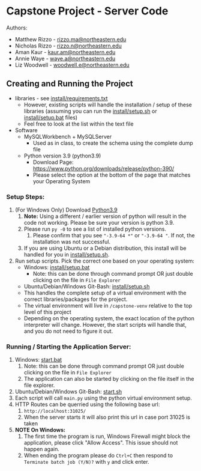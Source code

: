 # Capstone Project - Server Code
Authors:
  - Matthew Rizzo - rizzo.ma@northeastern.edu
  - Nicholas Rizzo - rizzo.n@northeastern.edu
  - Aman Kaur - kaur.am@northeastern.edu
  - Annie Waye - waye.a@northeastern.edu
  - Liz Woodwell - woodwell.e@northeastern.edu

## Creating and Running the Project
* libraries - see [install/requirements.txt](install/requirements.txt)
  * However, existing scripts will handle the installation / setup of these libraries (assuming you can run the [install/setup.sh](install/setup.sh) or [install/setup.bat](install/setup.bat) files)
  * Feel free to look at the list within the text file
* Software
  * MySQLWorkbench + MySQLServer
    * Used as in class, to create the schema using the complete dump file
  * Python version 3.9 (python3.9)
    * Download Page: https://www.python.org/downloads/release/python-390/
    * Please select the option at the bottom of the page that matches your Operating System

### Setup Steps:
1. (For Windows Only) Download [Python3.9](https://www.python.org/downloads/release/python-390/)
   1. **Note:** Using a different / earlier version of python will result in the code not working. Please be sure your version is python 3.9.
   2. Please run `py -0` to see a list of installed python versions.
      1. Please confirm that you see `"-3.9-64 *"` or `"-3.9-64 "`. If not, the installation was not successful.
   3. If you are using Ubuntu or a Debian distribution, this install will be handled for you in [install/setup.sh](install/setup.sh).
2. Run setup scripts. Pick the correct one based on your operating system:
   * Windows: [install/setup.bat](install/setup.bat)
     * Note: this can be done through command prompt OR just double clicking on the file in `File Explorer`
   * Ubuntu/Debian/Windows Git-Bash: [install/setup.sh](install/setup.sh)
   * This handles the complete setup of a virtual environment with the correct libraries/packages for the project.
   * The virtual environment will live in `/capstone-venv` relative to the top level of this project
   * Depending on the operating system, the exact location of the python interpreter will change. However, the start scripts will handle that, and you do not need to figure it out.

### Running / Starting the Application Server:
1. Windows: [start.bat](start.bat)
   1. Note: this can be done through command prompt OR just double clicking on the file in `File Explorer`
   2. The application can also be started by clicking on the file itself in the file explorer.
2. Ubuntu/Debian/Windows Git-Bash: [start.sh](start.sh)
3. Each script will call `main.py` using the python virtual environment setup.
4. HTTP Routes can be querried using the following base url:
   1. `http://localhost:31025/`
   2. When the server starts it will also print this url in case port 31025 is taken
5. **NOTE On Windows:**
   1. The first time the program is run, Windows Firewall might block the application, please click "Allow Access". This issue should not happen again.
   2. When ending the program please do `Ctrl+C` then respond to `Terminate batch job (Y/N)?` with `y` and click enter.
